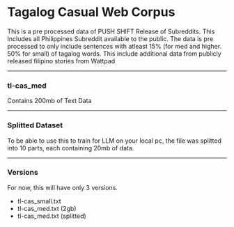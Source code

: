 # Tagalog Casual Web Corpus

This is a pre processed data of PUSH SHIFT Release of Subreddits. This Includes all Philippines Subreddit available to the public. The data is pre processed to only include sentences with atleast 15% (for med and higher. 50% for small) of tagalog words. This include additional data from publicly released filipino stories from Wattpad 
<hr>

### tl-cas_med
Contains 200mb of Text Data
<hr>

### Splitted Dataset
To be able to use this to train for LLM on your local pc, the file was splitted into 10 parts, each containing 20mb of data.
<hr>

### Versions
For now, this will have only 3 versions.
- tl-cas_small.txt
- tl-cas_med.txt (2gb)
- tl-cas_med.txt (splitted)
